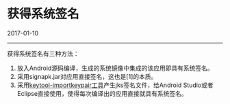 # 获得系统签名

2017-01-10

-------------------

获得系统签名有三种方法：

1. 放入Android源码编译，生成的系统镜像中集成的该应用即具有系统签名。
2. 采用signapk.jar对应用直接签名，这也是[1]的本质。
3. 采用[keytool-importkeypair工具](https://github.com/getfatday/keytool-importkeypair)产生jks签名文件，给Android Studio或者Eclipse直接使用，使得每次编译出的应用直接就具有系统签名。

